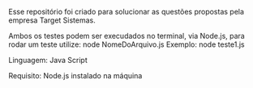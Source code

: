 Esse repositório foi criado para solucionar as questões propostas pela empresa Target Sistemas.

Ambos os testes podem ser execudados no terminal, via Node.js, para rodar um teste utilize: node NomeDoArquivo.js
Exemplo: node teste1.js

Linguagem: Java Script

Requisito: Node.js instalado na máquina